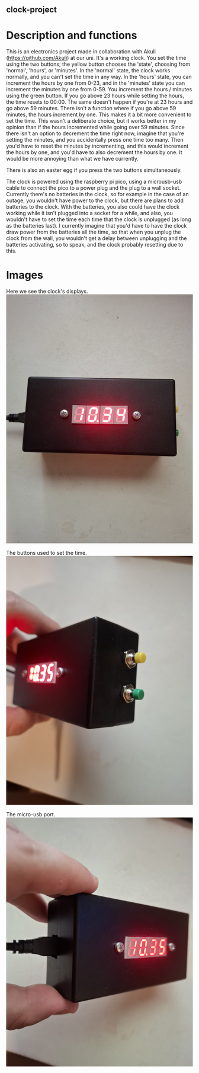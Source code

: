 ## clock-project

# Description and functions
This is an electronics project made in collaboration with Akuli (https://github.com/Akuli) at our uni. It's a working clock.
You set the time using the two buttons; the yellow button chooses the 'state', choosing from 'normal', 'hours', or 'minutes'. 
In the 'normal' state, the clock works normally, and you can't set the time in any way. In the 'hours' state, you can increment the hours by one from 0-23, 
and in the 'minutes' state you can increment the minutes by one from 0-59. You increment the hours / minutes using the green button.
If you go above 23 hours while setting the hours, the time resets to 00:00. The same doesn't happen if you're at 23 hours and go above 59 minutes.
There isn't a function where if you go above 59 minutes, the hours increment by one. This makes it a bit more convenient to set the time.
This wasn't a deliberate choice, but it works better in my opinion than if the hours incremented while going over 59 minutes.
Since there isn't an option to decrement the time right now, imagine that you're setting the minutes, and you accidentally press one time too many.
Then you'd have to reset the minutes by incrementing, and this would increment the hours by one, and you'd have to also decrement the hours by one.
It would be more annoying than what we have currently.

There is also an easter egg if you press the two buttons simultaneously.

The clock is powered using the raspberry pi pico, using a microusb-usb cable to connect the pico to a power plug and the plug to a wall socket.
Currently there's no batteries in the clock, so for example in the case of an outage, you wouldn't have power to the clock, but there are plans
to add batteries to the clock. With the batteries, you also could have the clock working while it isn't plugged into a socket for a while, and also, 
you wouldn't have to set the time each time that the clock is unplugged (as long as the batteries last). I currently imagine that you'd have to have 
the clock draw power from the batteries all the time, so that when you unplug the clock from the wall, you wouldn't get a delay between unplugging 
and the batteries activating, so to speak, and the clock probably resetting due to this. 

# Images

Here we see the clock's displays.
![frontside](clock1.jpg "frontside")

The buttons used to set the time.
![buttons](clock2.jpg "buttons")

The micro-usb port.
![port](clock3.jpg "port")
